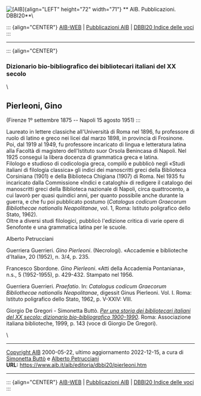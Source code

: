 ![\[AIB\]](/aib/wi/aibv72.gif){align="LEFT" height="72" width="71"}
** AIB. Pubblicazioni. DBBI20**\

::: {align="CENTER"}
[AIB-WEB](/) \| [Pubblicazioni AIB](/pubblicazioni/) \| [DBBI20 Indice
delle voci](dbbi20.htm)
:::

------------------------------------------------------------------------

::: {align="CENTER"}
### Dizionario bio-bibliografico dei bibliotecari italiani del XX secolo

\

## Pierleoni, Gino

(Firenze 1º settembre 1875 -- Napoli 15 agosto 1951)
:::

Laureato in lettere classiche all\'Università di Roma nel 1896, fu
professore di ruolo di latino e greco nei licei dal marzo 1898, in
provincia di Frosinone.\
Poi, dal 1919 al 1949, fu professore incaricato di lingua e letteratura
latina alla Facoltà di magistero dell\'Istituto suor Orsola Benincasa di
Napoli. Nel 1925 conseguì la libera docenza di grammatica greca e
latina.\
Filologo e studioso di codicologia greca, compilò e pubblicò negli
«Studi italiani di filologia classica» gli indici dei manoscritti greci
della Biblioteca Corsiniana (1901) e della Biblioteca Chigiana (1907) di
Roma. Nel 1935 fu incaricato dalla Commissione «Indici e cataloghi» di
redigere il catalogo dei manoscritti greci della Biblioteca nazionale di
Napoli, circa quattrocento, a cui lavorò per quasi quindici anni, per
quanto possibile anche durante la guerra, e che fu poi pubblicato
postumo (*Catalogus codicum Graecorum Bibliothecae nationalis
Neapolitanae*, vol. 1, Roma: Istituto poligrafico dello Stato, 1962).\
Oltre a diversi studi filologici, pubblicò l\'edizione critica di varie
opere di Senofonte e una grammatica latina per le scuole.

Alberto Petrucciani

Guerriera Guerrieri. *Gino Pierleoni*. (Necrologi). «Accademie e
biblioteche d\'Italia», 20 (1952), n. 3/4, p. 235.

Francesco Sbordone. *Gino Pierleoni*. «Atti della Accademia Pontaniana»,
n.s., 5 (1952-1955), p. 429-432. Stampato nel 1956.

Guerriera Guerrieri. *Praefatio*. In: *Catalogus codicum Graecorum
Bibliothecae nationalis Neapolitanae*, digessit Ginus Pierleoni. Vol. I.
Roma: Istituto poligrafico dello Stato, 1962, p. V-XXIV: VIII.

Giorgio De Gregori - Simonetta Buttò. [*Per una storia dei bibliotecari
italiani del XX secolo: dizionario bio-bibliografico
1900-1990*](/aib/editoria/pub065.htm). Roma: Associazione italiana
biblioteche, 1999, p. 143 (voce di Giorgio De Gregori).

\

------------------------------------------------------------------------

[Copyright AIB](/su-questo-sito/dichiarazione-di-copyright-aib-web/)
2000-05-22, ultimo aggiornamento 2022-12-15, a cura di [Simonetta
Buttò](/aib/redazione3.htm) e [Alberto
Petrucciani](/su-questo-sito/redazione-aib-web/)\
**URL:** https://www.aib.it/aib/editoria/dbbi20/pierleoni.htm

------------------------------------------------------------------------

::: {align="CENTER"}
[AIB-WEB](/) \| [Pubblicazioni AIB](/pubblicazioni/) \| [DBBI20 Indice
delle voci](dbbi20.htm)
:::
